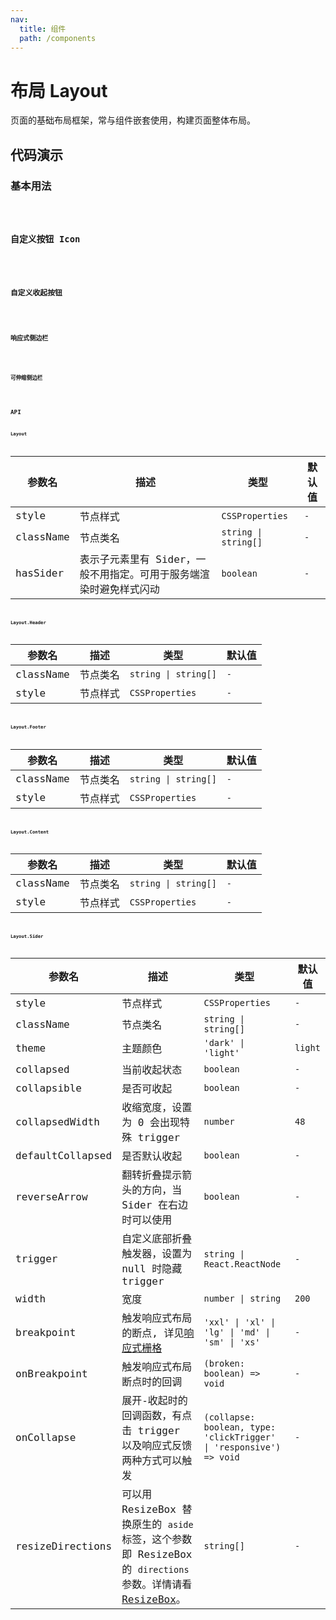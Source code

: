 ```yaml
---
nav:
  title: 组件
  path: /components
---
```


# 布局 Layout

页面的基础布局框架，常与组件嵌套使用，构建页面整体布局。

## 代码演示

### 基本用法

<code src="./__demo__/basic.demo.tsx" />

### 自定义按钮 Icon

<code src="./__demo__/custom-icon.demo.tsx" />

### 自定义收起按钮

<code src="./__demo__/collapsed.demo.tsx" />

### 响应式侧边栏

<code src="./__demo__/breakpoint.demo.tsx" />

### 可伸缩侧边栏

<code src="./__demo__/resize.demo.tsx" />

## API

### Layout

|参数名|描述|类型|默认值|
|---|---|---|---|
|style|节点样式|`CSSProperties`|`-`|
|className|节点类名|`string \| string[]`|`-`|
|hasSider|表示子元素里有 Sider，一般不用指定。可用于服务端渲染时避免样式闪动|`boolean`|`-`|

### Layout.Header

|参数名|描述|类型|默认值|
|---|---|---|---|
|className|节点类名|`string \| string[]`|`-`|
|style|节点样式|`CSSProperties`|`-`|

### Layout.Footer

|参数名|描述|类型|默认值|
|---|---|---|---|
|className|节点类名|`string \| string[]`|`-`|
|style|节点样式|`CSSProperties`|`-`|

### Layout.Content

|参数名|描述|类型|默认值|
|---|---|---|---|
|className|节点类名|`string \| string[]`|`-`|
|style|节点样式|`CSSProperties`|`-`|

### Layout.Sider

|参数名|描述|类型|默认值|
|---|---|---|---|
|style|节点样式|`CSSProperties`|`-`|
|className|节点类名|`string \| string[]`|`-`|
|theme|主题颜色|`'dark' \| 'light'`|`light`|
|collapsed|当前收起状态|`boolean`|`-`|
|collapsible|是否可收起|`boolean`|`-`|
|collapsedWidth|收缩宽度，设置为 0 会出现特殊 trigger|`number`|`48`|
|defaultCollapsed|是否默认收起|`boolean`|`-`|
|reverseArrow|翻转折叠提示箭头的方向，当 Sider 在右边时可以使用|`boolean`|`-`|
|trigger|自定义底部折叠触发器，设置为 null 时隐藏 trigger|`string \| React.ReactNode`|`-`|
|width|宽度|`number \| string`|`200`|
|breakpoint|触发响应式布局的断点, 详见[响应式栅格](/react/components/Grid)|`'xxl' \| 'xl' \| 'lg' \| 'md' \| 'sm' \| 'xs'`|`-`|
|onBreakpoint|触发响应式布局断点时的回调|`(broken: boolean) => void`|`-`|
|onCollapse|展开-收起时的回调函数，有点击 trigger 以及响应式反馈两种方式可以触发|`(collapse: boolean, type: 'clickTrigger' \| 'responsive') => void`|`-`|
|resizeDirections|可以用 ResizeBox 替换原生的 `aside` 标签，这个参数即 ResizeBox的 `directions` 参数。详情请看 [ResizeBox](/react/components/resize-box)。|`string[]`|`-`|
